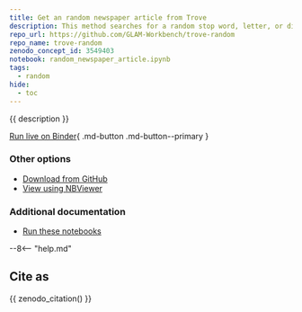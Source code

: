 ```yaml
---
title: Get an random newspaper article from Trove
description: This method searches for a random stop word, letter, or digit, then filters the results by randomly applying facets until the result set is less that 100 (or as near as possible). It then randomly selects one of the results. You can supply your own queries, or specific facet values to limit the result set.
repo_url: https://github.com/GLAM-Workbench/trove-random
repo_name: trove-random
zenodo_concept_id: 3549403
notebook: random_newspaper_article.ipynb
tags:
  - random
hide:
  - toc
---
```


{{ description }}

[Run live on Binder](https://mybinder.org/v2/gh/GLAM-Workbench/{{repo_name}}/master?urlpath=lab%2Ftree%2F{{notebook}}){ .md-button .md-button--primary }

### Other options

* [Download from GitHub](https://github.com/GLAM-Workbench/{{repo_name}}/blob/master/{{notebook}})
* [View using NBViewer](https://nbviewer.jupyter.org/github/GLAM-Workbench/{{repo_name}}/blob/master/{{notebook}})

### Additional documentation

* [Run these notebooks](../#run-these-notebooks)

--8<-- "help.md"

## Cite as

{{ zenodo_citation() }}